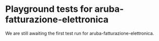 # Playground tests for aruba-fatturazione-elettronica
We are still awaiting the first test run for aruba-fatturazione-elettronica.
